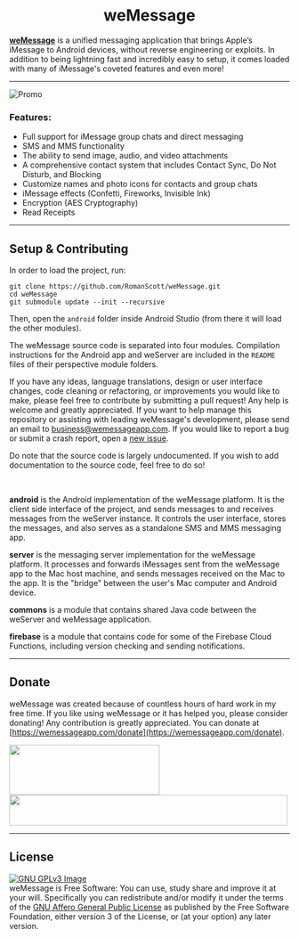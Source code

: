 <h1 align="center">weMessage</h1>

[**weMessage**](https://wemessageapp.com) is a unified messaging application that brings Apple’s iMessage to Android devices, without reverse engineering or exploits. In addition to being lightning fast and incredibly easy to setup, it comes loaded with many of iMessage's coveted features and even more!

---

![Promo](https://wemessageapp.com/promotional/weMessage-Feature.png)

### Features:
* Full support for iMessage group chats and direct messaging
* SMS and MMS functionality
* The ability to send image, audio, and video attachments
* A comprehensive contact system that includes Contact Sync, Do Not Disturb, and Blocking
* Customize names and photo icons for contacts and group chats
* iMessage effects (Confetti, Fireworks, Invisible Ink)
* Encryption (AES Cryptography)
* Read Receipts

---

## Setup & Contributing

In order to load the project, run:

```
git clone https://github.com/RomanScott/weMessage.git
cd weMessage
git submodule update --init --recursive
```

Then, open the ``android`` folder inside Android Studio (from there it will load the other modules).

The weMessage source code is separated into four modules. Compilation instructions for the Android app and weServer are included in the ``README`` files of their perspective module folders.

If you have any ideas, language translations, design or user interface changes, code cleaning or refactoring, or improvements you would like to make, please feel free to contribute by submitting a pull request! Any help is welcome and greatly appreciated. If you want to help manage this repository or assisting with leading weMessage's development, please send an email to <a href="mailto:business@wemessageapp.com">business@wemessageapp.com</a>. If you would like to report a bug or submit a crash report, open a <a href="https://github.com/RomanScott/weMessage/issues">new issue</a>.

Do note that the source code is largely undocumented. If you wish to add documentation to the source code, feel free to do so!

<br/>

**android** is the Android implementation of the weMessage platform. It is the client side interface of the project, and sends messages to and receives messages from the weServer instance. It controls the user interface, stores the messages, and also serves as a standalone SMS and MMS messaging app.

**server** is the messaging server implementation for the weMessage platform. It processes and forwards iMessages sent from the weMessage app to the Mac host machine, and sends messages received on the Mac to the app. It is the "bridge" between the user's Mac computer and Android device.

**commons** is a module that contains shared Java code between the weServer and weMessage application.

**firebase** is a module that contains code for some of the Firebase Cloud Functions, including version checking and sending notifications.

---

## Donate

weMessage was created because of countless hours of hard work in my free time. If you like using weMessage or it has helped you, please consider donating! Any contribution is greatly appreciated. You can donate at [https://wemessageapp.com/donate](https://wemessageapp.com/donate).

<a href="https://wemessageapp.com/donate">
<img src="https://www.mywit.org/wp-content/uploads/2017/03/Donate-Button.png" width=270 height=90 align="center">  <img src="https://dpwjbsxqtam5n.cloudfront.net/order-form/credit-cards.png" align="center" width=500 height=55></a>

---

## License
[![GNU GPLv3 Image](https://www.gnu.org/graphics/agplv3-155x51.png)](https://www.gnu.org/licenses/agpl-3.0.en.html)  
weMessage is Free Software: You can use, study share and improve it at your will. Specifically you can redistribute and/or modify it under the terms of the [GNU Affero General Public License](https://www.gnu.org/licenses/agpl.html) as published by the Free Software Foundation, either version 3 of the License, or (at your option) any later version.  
